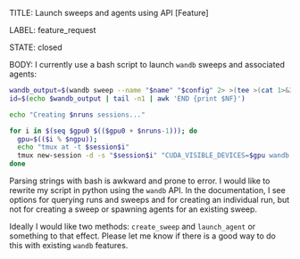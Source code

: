 TITLE:
Launch sweeps and agents using API [Feature] 

LABEL:
feature_request

STATE:
closed

BODY:
I currently use a bash script to launch `wandb` sweeps and associated agents:
```bash
wandb_output=$(wandb sweep --name "$name" "$config" 2> >(tee >(cat 1>&2)))
id=$(echo $wandb_output | tail -n1 | awk 'END {print $NF}')

echo "Creating $nruns sessions..."

for i in $(seq $gpu0 $(($gpu0 + $nruns-1))); do
  gpu=$(($i % $ngpu));
  echo "tmux at -t $session$i"
  tmux new-session -d -s "$session$i" "CUDA_VISIBLE_DEVICES=$gpu wandb agent $id"
done
```
Parsing strings with bash is awkward and prone to error. I would like to rewrite my script in python using the `wandb` API. In the documentation, I see options for querying runs and sweeps and for creating an individual run, but not for creating a sweep or spawning agents for an existing sweep. 

Ideally I would like two methods: `create_sweep` and `launch_agent` or something to that effect. Please let me know if there is a good way to do this with existing `wandb` features.

